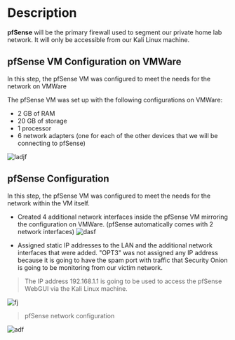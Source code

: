 # Description
**pfSense** will be the primary firewall used to segment our private home lab network. It will only be accessible from our Kali Linux machine. 

## pfSense VM Configuration on VMWare

In this step, the pfSense VM was configured to meet the needs for the network on VMWare

The pfSense VM was set up with the following configurations on VMWare:

- 2 GB of RAM
- 20 GB of storage
- 1 processor
- 6 network adapters (one for each of the other devices that we will be connecting to pfSense)

![ladjf](https://i.postimg.cc/28jYd00T/image.png)

## pfSense Configuration 

In this step, the pfSense VM was configured to meet the needs for the network within the VM itself. 

- Created 4 additional network interfaces inside the pfSense VM mirroring the configuration on VMWare. (pfSense automatically comes with 2 network interfaces)
![dasf](https://i.postimg.cc/j5R3VFwF/image.png)

- Assigned static IP addresses to the LAN and the additional network interfaces that were added. "OPT3" was not assigned any IP address because it is going to have the spam port with traffic that Security Onion is going to be monitoring from our victim network.
> The IP address 192.168.1.1 is going to be used to access the pfSense WebGUI via the Kali Linux machine.

![fj](https://i.postimg.cc/C5G2nnBz/image.png)

> pfSense network configuration

![adf](https://i.postimg.cc/sxr6zf6y/image.png)
